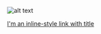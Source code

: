 ![alt text](https://raw.githubusercontent.com/jasonrichardcraig/devicesql/master/DeviceSQL.png)




[I'm an inline-style link with title](https://www.google.com "Google's Homepage")
